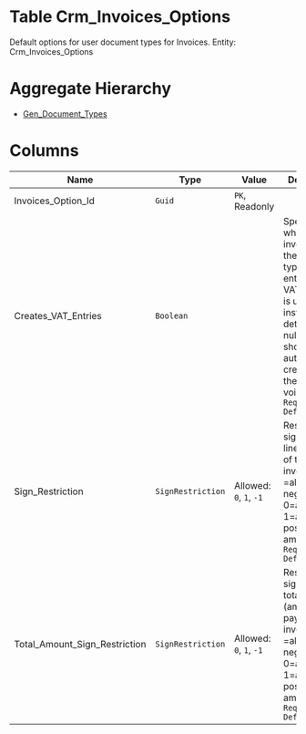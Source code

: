 # Table Crm_Invoices_Options

Default options for user document types for Invoices. Entity: Crm_Invoices_Options

# Aggregate Hierarchy

* [Gen_Document_Types](Gen_Document_Types.md)

# Columns

| Name | Type | Value | Description |
| - | - | - | --- |
|Invoices_Option_Id|`Guid`|`PK`, Readonly||
|Creates_VAT_Entries|`Boolean`||Specifies whether the invoices of the current type create entries in the VAT ledges. If is used, for instance, to determine if null VAT entry should be automatically created when the invoice is voided. `Required` `Default(true)` |
|Sign_Restriction|`SignRestriction`|Allowed: `0`, `1`, `-1`|Restricts the sign of the line amounts of the invoices. -1 =allow only negative, 0=allow all, 1=allow only positive amounts. `Required` `Default(0)` |
|Total_Amount_Sign_Restriction|`SignRestriction`|Allowed: `0`, `1`, `-1`|Restricts the sign of the total amount (amount to pay) of the invoices. -1 =allow only negative, 0=allow all, 1=allow only positive amounts. `Required` `Default(0)` |
